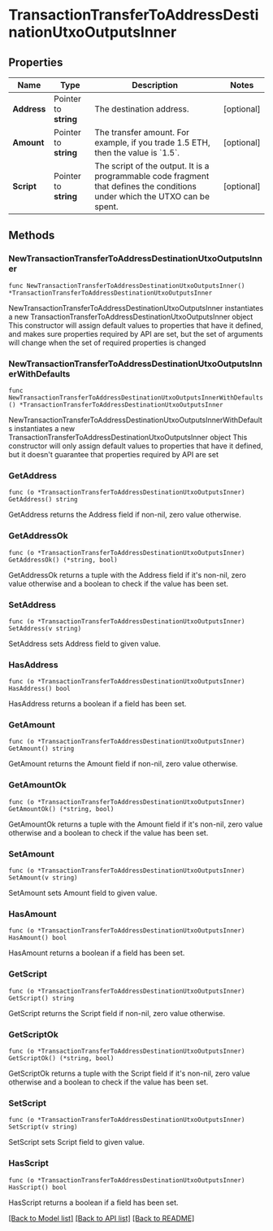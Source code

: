 # TransactionTransferToAddressDestinationUtxoOutputsInner

## Properties

Name | Type | Description | Notes
------------ | ------------- | ------------- | -------------
**Address** | Pointer to **string** | The destination address. | [optional] 
**Amount** | Pointer to **string** | The transfer amount. For example, if you trade 1.5 ETH, then the value is &#x60;1.5&#x60;.  | [optional] 
**Script** | Pointer to **string** | The script of the output. It is a programmable code fragment that defines the conditions under which the UTXO can be spent. | [optional] 

## Methods

### NewTransactionTransferToAddressDestinationUtxoOutputsInner

`func NewTransactionTransferToAddressDestinationUtxoOutputsInner() *TransactionTransferToAddressDestinationUtxoOutputsInner`

NewTransactionTransferToAddressDestinationUtxoOutputsInner instantiates a new TransactionTransferToAddressDestinationUtxoOutputsInner object
This constructor will assign default values to properties that have it defined,
and makes sure properties required by API are set, but the set of arguments
will change when the set of required properties is changed

### NewTransactionTransferToAddressDestinationUtxoOutputsInnerWithDefaults

`func NewTransactionTransferToAddressDestinationUtxoOutputsInnerWithDefaults() *TransactionTransferToAddressDestinationUtxoOutputsInner`

NewTransactionTransferToAddressDestinationUtxoOutputsInnerWithDefaults instantiates a new TransactionTransferToAddressDestinationUtxoOutputsInner object
This constructor will only assign default values to properties that have it defined,
but it doesn't guarantee that properties required by API are set

### GetAddress

`func (o *TransactionTransferToAddressDestinationUtxoOutputsInner) GetAddress() string`

GetAddress returns the Address field if non-nil, zero value otherwise.

### GetAddressOk

`func (o *TransactionTransferToAddressDestinationUtxoOutputsInner) GetAddressOk() (*string, bool)`

GetAddressOk returns a tuple with the Address field if it's non-nil, zero value otherwise
and a boolean to check if the value has been set.

### SetAddress

`func (o *TransactionTransferToAddressDestinationUtxoOutputsInner) SetAddress(v string)`

SetAddress sets Address field to given value.

### HasAddress

`func (o *TransactionTransferToAddressDestinationUtxoOutputsInner) HasAddress() bool`

HasAddress returns a boolean if a field has been set.

### GetAmount

`func (o *TransactionTransferToAddressDestinationUtxoOutputsInner) GetAmount() string`

GetAmount returns the Amount field if non-nil, zero value otherwise.

### GetAmountOk

`func (o *TransactionTransferToAddressDestinationUtxoOutputsInner) GetAmountOk() (*string, bool)`

GetAmountOk returns a tuple with the Amount field if it's non-nil, zero value otherwise
and a boolean to check if the value has been set.

### SetAmount

`func (o *TransactionTransferToAddressDestinationUtxoOutputsInner) SetAmount(v string)`

SetAmount sets Amount field to given value.

### HasAmount

`func (o *TransactionTransferToAddressDestinationUtxoOutputsInner) HasAmount() bool`

HasAmount returns a boolean if a field has been set.

### GetScript

`func (o *TransactionTransferToAddressDestinationUtxoOutputsInner) GetScript() string`

GetScript returns the Script field if non-nil, zero value otherwise.

### GetScriptOk

`func (o *TransactionTransferToAddressDestinationUtxoOutputsInner) GetScriptOk() (*string, bool)`

GetScriptOk returns a tuple with the Script field if it's non-nil, zero value otherwise
and a boolean to check if the value has been set.

### SetScript

`func (o *TransactionTransferToAddressDestinationUtxoOutputsInner) SetScript(v string)`

SetScript sets Script field to given value.

### HasScript

`func (o *TransactionTransferToAddressDestinationUtxoOutputsInner) HasScript() bool`

HasScript returns a boolean if a field has been set.


[[Back to Model list]](../README.md#documentation-for-models) [[Back to API list]](../README.md#documentation-for-api-endpoints) [[Back to README]](../README.md)



